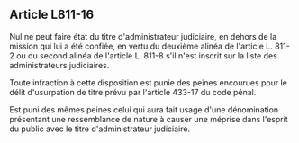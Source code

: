 Article L811-16
----
Nul ne peut faire état du titre d'administrateur judiciaire, en dehors de la
mission qui lui a été confiée, en vertu du deuxième alinéa de l'article L. 811-2
ou du second alinéa de l'article L. 811-8 s'il n'est inscrit sur la liste des
administrateurs judiciaires.

Toute infraction à cette disposition est punie des peines encourues pour le
délit d'usurpation de titre prévu par l'article 433-17 du code pénal.

Est puni des mêmes peines celui qui aura fait usage d'une dénomination
présentant une ressemblance de nature à causer une méprise dans l'esprit du
public avec le titre d'administrateur judiciaire.
